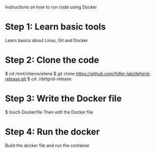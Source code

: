 Instructions on how to run code using Docker

# Step 1: Learn basic tools
Learn basics about Linux, Git and Docker

# Step 2: Clone the code
$ cd /mnt/interns/elena
$ git clone https://github.com/fidler-lab/defgrid-release.git
$ cd ./defgrid-release

# Step 3: Write the Docker file
$ touch Dockerfile
Then edit the Docker file 

# Step 4: Run the docker
Build the docker file and run the container 
